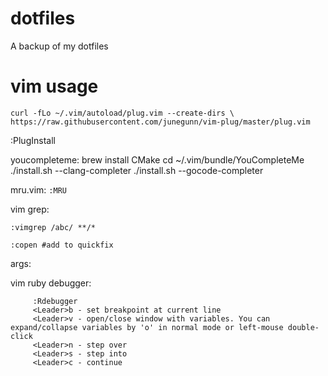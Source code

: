 dotfiles
========

A backup of my dotfiles

vim usage
=========

``
curl -fLo ~/.vim/autoload/plug.vim --create-dirs \
    https://raw.githubusercontent.com/junegunn/vim-plug/master/plug.vim
``

:PlugInstall

youcompleteme:
brew install CMake
cd ~/.vim/bundle/YouCompleteMe
./install.sh --clang-completer
./install.sh --gocode-completer

mru.vim: ``:MRU``

vim grep: 

``:vimgrep /abc/ **/*``

``:copen #add to quickfix`` 

args:

vim ruby debugger:

         :Rdebugger
         <Leader>b - set breakpoint at current line
         <Leader>v - open/close window with variables. You can expand/collapse variables by 'o' in normal mode or left-mouse double-click
         <Leader>n - step over
         <Leader>s - step into
         <Leader>c - continue
